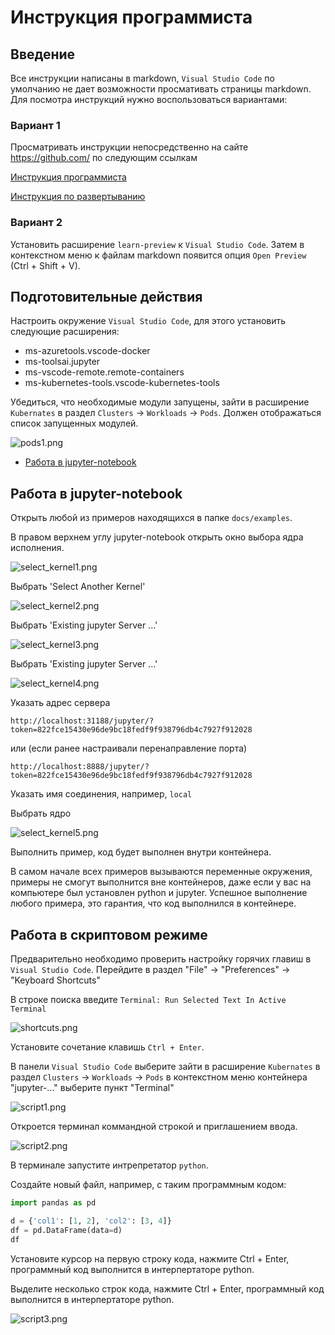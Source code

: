 # Инструкция программиста

## Введение

Все инструкции написаны в markdown, `Visual Studio Code` по умолчанию не дает возможности просмативать страницы markdown. Для посмотра инструкций нужно воспользоваться вариантами:

### Вариант 1

Просматривать инструкции непосредственно на сайте https://github.com/ по следующим ссылкам

[Инструкция программиста](https://github.com/YARIK-AI/ML/blob/main/docs/%D0%B8%D0%BD%D1%81%D1%82%D1%80%D1%83%D0%BA%D1%86%D0%B8%D0%B8/%D0%B8%D0%BD%D1%81%D1%82%D1%80%D1%83%D0%BA%D1%86%D0%B8%D1%8F%20%D0%BF%D1%80%D0%BE%D0%B3%D1%80%D0%B0%D0%BC%D0%BC%D0%B8%D1%81%D1%82%D0%B0/%D0%B8%D0%BD%D1%81%D1%82%D1%80%D1%83%D0%BA%D1%86%D0%B8%D1%8F%20%D0%BF%D1%80%D0%BE%D0%B3%D1%80%D0%B0%D0%BC%D0%BC%D0%B8%D1%81%D1%82%D0%B0.md)

[Инструкция по развертыванию](https://github.com/YARIK-AI/ML/blob/main/docs/%D0%B8%D0%BD%D1%81%D1%82%D1%80%D1%83%D0%BA%D1%86%D0%B8%D0%B8/%D0%B8%D0%BD%D1%81%D1%82%D1%80%D1%83%D0%BA%D1%86%D0%B8%D1%8F%20%D0%BF%D0%BE%20%D1%80%D0%B0%D0%B7%D0%B2%D0%B5%D1%80%D1%82%D1%8B%D0%B2%D0%B0%D0%BD%D0%B8%D1%8E/%D0%B8%D0%BD%D1%81%D1%82%D1%80%D1%83%D0%BA%D1%86%D0%B8%D1%8F%20%D0%BF%D0%BE%20%D1%80%D0%B0%D0%B7%D0%B2%D0%B5%D1%80%D1%82%D1%8B%D0%B2%D0%B0%D0%BD%D0%B8%D1%8E.md)

### Вариант 2

Установить расширение `learn-preview` к `Visual Studio Code`. Затем в контекстном меню к файлам markdown появится опция `Open Preview` (Ctrl + Shift + V).


## Подготовительные действия

Настроить окружение `Visual Studio Code`, для этого установить следующие расширения:

- ms-azuretools.vscode-docker
- ms-toolsai.jupyter
- ms-vscode-remote.remote-containers
- ms-kubernetes-tools.vscode-kubernetes-tools

Убедиться, что необходимые модули запущены, зайти в расширение `Kubernates` в раздел 
`Clusters` -> `Workloads` -> `Pods`. Должен отображаться список запущенных модулей.

![pods1.png](./imgs/pods1.png "Список Pods")

* [Работа в jupyter-notebook](#работа-в-jupyter-notebook)

## Работа в jupyter-notebook

Открыть любой из примеров находящихся в папке `docs/examples`.

В правом верхнем углу jupyter-notebook открыть окно выбора ядра исполнения.

![select_kernel1.png](./imgs/select_kernel1.png "Выбор ядра исполнения")

Выбрать 'Select Another Kernel'

![select_kernel2.png](./imgs/select_kernel2.png "Выбор ядра исполнения")

Выбрать 'Existing jupyter Server ...'

![select_kernel3.png](./imgs/select_kernel3.png "Выбор ядра исполнения")

Выбрать 'Existing jupyter Server ...'

![select_kernel4.png](./imgs/select_kernel4.png "Выбор ядра исполнения")

Указать адрес сервера

`http://localhost:31188/jupyter/?token=822fce15430e96de9bc18fedf9f938796db4c7927f912028`

или (если ранее настраивали перенаправление порта)

`http://localhost:8888/jupyter/?token=822fce15430e96de9bc18fedf9f938796db4c7927f912028`

Указать имя соединения, например, `local`

Выбрать ядро

![select_kernel5.png](./imgs/select_kernel5.png "Выбор ядра исполнения")

Выполнить пример, код будет выполнен внутри контейнера.

В самом начале всех примеров вызываются переменные окружения, примеры не смогут выполнится вне контейнеров, даже если у вас на компьютере был установлен python и jupyter. Успешное выполнение любого примера, это гарантия, что код выполнился в контейнере.

## Работа в скриптовом режиме

Предварительно необходимо проверить настройку горячих главиш в `Visual Studio Code`. Перейдите в раздел "File" -> "Preferences" -> "Keyboard Shortcuts"

В строке поиска введите `Terminal: Run Selected Text In Active Terminal`

![shortcuts.png](./imgs/shortcuts.png "Горячие клавиши")

Установите сочетание клавишь `Ctrl + Enter`.

В  панели `Visual Studio Code` выберите зайти в расширение `Kubernates` в раздел 
`Clusters` -> `Workloads` -> `Pods` в контекстном меню контейнера "jupyter-..." выберите пункт "Terminal"

![script1.png](./imgs/script1.png "Выбор контейнера")

Откроется терминал коммандной строкой и приглашением ввода.

![script2.png](./imgs/script2.png "Терминал")

В терминале запустите интрепретатор `python`.

Создайте новый файл, например, с таким программным кодом:

```python
import pandas as pd

d = {'col1': [1, 2], 'col2': [3, 4]}
df = pd.DataFrame(data=d)
df
```

Установите курсор на первую строку кода, нажмите Ctrl + Enter, программный код выполнится в интерпертаторе python.

Выделите несколько строк кода, нажмите Ctrl + Enter, программный код выполнится в интерпертаторе python.

![script3.png](./imgs/script3.png "Выполнение кода")

